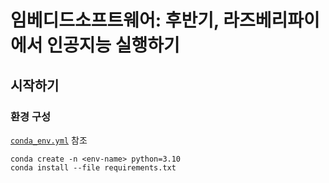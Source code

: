 # 임베디드소프트웨어: 후반기, 라즈베리파이에서 인공지능 실행하기

## 시작하기
### 환경 구성
[`conda_env.yml`](./conda_env.yml) 참조

```
conda create -n <env-name> python=3.10
conda install --file requirements.txt
```
